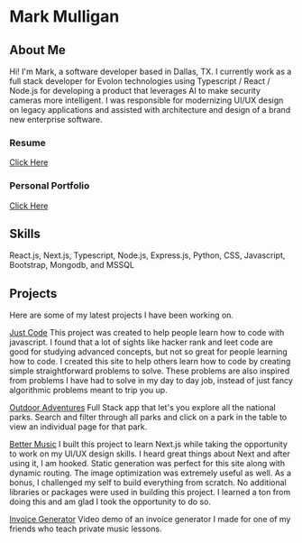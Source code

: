# Mark Mulligan

## About Me

Hi! I'm Mark, a software developer based in Dallas, TX. I currently work as a full stack developer for Evolon technologies
using Typescript / React / Node.js for developing a product that leverages AI to make security cameras more intelligent.
I was responsible for modernizing UI/UX design on legacy applications and assisted with architecture and design of a brand new enterprise software.

### Resume

[Click Here](https://www.mulligandesigns.com/static/media/MarkMulliganFullStackDeveloper.414070d6.pdf)

### Personal Portfolio

[Click Here](https://www.markmulligan.dev)

## Skills

React.js, Next.js, Typescript, Node.js, Express.js, Python, CSS, Javascript, Bootstrap, Mongodb, and MSSQL

## Projects

Here are some of my latest projects I have been working on.

[Just Code](https://just-code1.netlify.app/)
This project was created to help people learn how to code with javascript. I found that a lot of sights like hacker rank and leet code are good for studying advanced concepts, but not so great for people learning how to code. I created this site to help others learn how to code by creating simple straightforward problems to solve. These problems are also inspired from problems I have had to solve in my day to day job, instead of just fancy algorithmic problems meant to trip you up.

[Outdoor Adventures](https://outdoor-adventures1.netlify.app/)
Full Stack app that let's you explore all the national parks. Search and filter through all parks and click on a park in the table to view an individual page for that park.

[Better Music](https://bettermusic.netlify.app/)
I built this project to learn Next.js while taking the opportunity to work on my UI/UX design skills. I heard great things about Next and after using it, I am hooked. Static generation was perfect for this site along with dynamic routing. The image optimization was extremely useful as well. As a bonus, I challenged my self to build everything from scratch. No additional libraries or packages were used in building this project. I learned a ton from doing this and am glad I took the opportunity to do so.

[Invoice Generator](https://www.youtube.com/watch?v=ofsShzbOSEA)
Video demo of an invoice generator I made for one of my friends who teach private music lessons.
